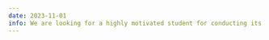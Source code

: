 ```yaml
---
date: 2023-11-01
info: We are looking for a highly motivated student for conducting its master thesis at LabHC on the discovery of physics laws through the bilevel optimization of neural operators (<a href="/download/internship/2024-Internship-LabHC-Bilevel_PhysicsML">offer</a>)
---
```

